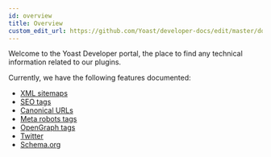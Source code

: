 ```yaml
---
id: overview
title: Overview
custom_edit_url: https://github.com/Yoast/developer-docs/edit/master/docs/overview.md
---
```


Welcome to the Yoast Developer portal, the place to find any technical information related to our plugins.

Currently, we have the following features documented:

- [XML sitemaps](features/xml-sitemaps/overview.md)
- [SEO tags](features/seo-tags/canonical-urls/overview.md)
 - [Canonical URLs](features/seo-tags/canonical-urls/overview.md)
 - [Meta robots tags](features/seo-tags/meta-robots/overview.md)
- [OpenGraph tags](features/opengraph/overview.md)
- [Twitter](features/twitter/functional-specification.md)
- [Schema.org](features/schema/overview.md)
